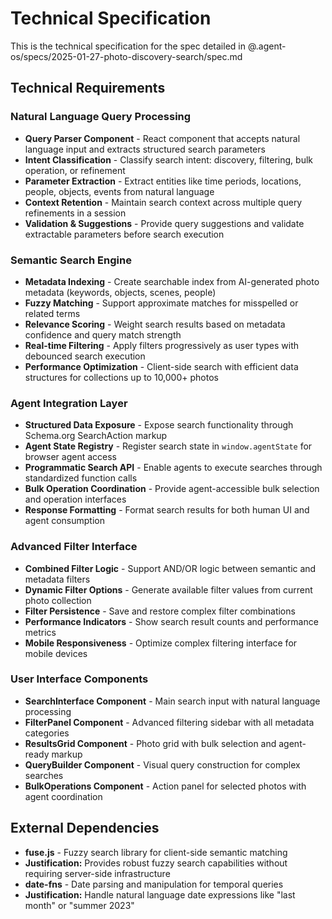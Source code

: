 # Technical Specification

This is the technical specification for the spec detailed in @.agent-os/specs/2025-01-27-photo-discovery-search/spec.md

## Technical Requirements

### Natural Language Query Processing
- **Query Parser Component** - React component that accepts natural language input and extracts structured search parameters
- **Intent Classification** - Classify search intent: discovery, filtering, bulk operation, or refinement
- **Parameter Extraction** - Extract entities like time periods, locations, people, objects, events from natural language
- **Context Retention** - Maintain search context across multiple query refinements in a session
- **Validation & Suggestions** - Provide query suggestions and validate extractable parameters before search execution

### Semantic Search Engine
- **Metadata Indexing** - Create searchable index from AI-generated photo metadata (keywords, objects, scenes, people)
- **Fuzzy Matching** - Support approximate matches for misspelled or related terms
- **Relevance Scoring** - Weight search results based on metadata confidence and query match strength
- **Real-time Filtering** - Apply filters progressively as user types with debounced search execution
- **Performance Optimization** - Client-side search with efficient data structures for collections up to 10,000+ photos

### Agent Integration Layer
- **Structured Data Exposure** - Expose search functionality through Schema.org SearchAction markup
- **Agent State Registry** - Register search state in `window.agentState` for browser agent access
- **Programmatic Search API** - Enable agents to execute searches through standardized function calls
- **Bulk Operation Coordination** - Provide agent-accessible bulk selection and operation interfaces
- **Response Formatting** - Format search results for both human UI and agent consumption

### Advanced Filter Interface
- **Combined Filter Logic** - Support AND/OR logic between semantic and metadata filters
- **Dynamic Filter Options** - Generate available filter values from current photo collection
- **Filter Persistence** - Save and restore complex filter combinations
- **Performance Indicators** - Show search result counts and performance metrics
- **Mobile Responsiveness** - Optimize complex filtering interface for mobile devices

### User Interface Components
- **SearchInterface Component** - Main search input with natural language processing
- **FilterPanel Component** - Advanced filtering sidebar with all metadata categories
- **ResultsGrid Component** - Photo grid with bulk selection and agent-ready markup
- **QueryBuilder Component** - Visual query construction for complex searches
- **BulkOperations Component** - Action panel for selected photos with agent coordination

## External Dependencies

- **fuse.js** - Fuzzy search library for client-side semantic matching
- **Justification:** Provides robust fuzzy search capabilities without requiring server-side infrastructure
- **date-fns** - Date parsing and manipulation for temporal queries
- **Justification:** Handle natural language date expressions like "last month" or "summer 2023"
